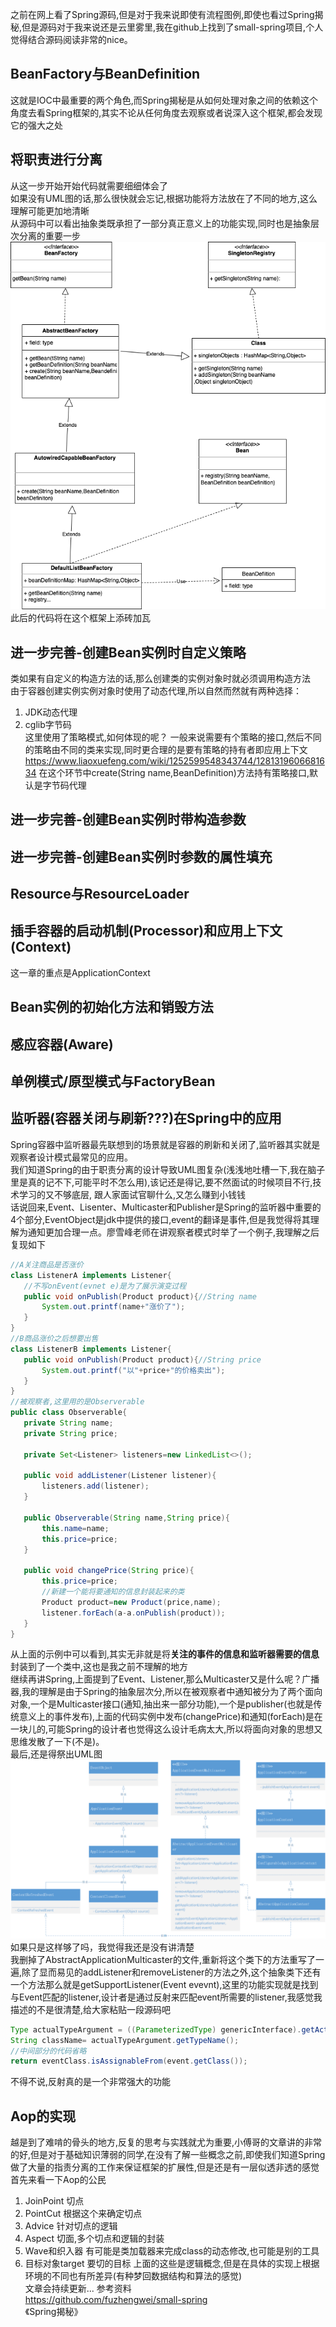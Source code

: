 之前在网上看了Spring源码,但是对于我来说即使有流程图例,即使也看过Spring揭秘,但是源码对于我来说还是云里雾里,我在github上找到了small-spring项目,个人觉得结合源码阅读非常的nice。
## BeanFactory与BeanDefinition
这就是IOC中最重要的两个角色,而Spring揭秘是从如何处理对象之间的依赖这个角度去看Spring框架的,其实不论从任何角度去观察或者说深入这个框架,都会发现它的强大之处  
## 将职责进行分离
从这一步开始开始代码就需要细细体会了    
如果没有UML图的话,那么很快就会忘记,根据功能将方法放在了不同的地方,这么理解可能更加地清晰  
从源码中可以看出抽象类既承担了一部分真正意义上的功能实现,同时也是抽象层次分离的重要一步  
![](https://raw.githubusercontent.com/aryangzhu/blogImage/master/Spring%E6%A1%86%E6%9E%B6%E9%A6%96%E6%AC%A1%E5%88%86%E5%B1%82.drawio.png)
此后的代码将在这个框架上添砖加瓦
## 进一步完善-创建Bean实例时自定义策略
类如果有自定义的构造方法的话,那么创建类的实例对象时就必须调用构造方法  
由于容器创建实例实例对象时使用了动态代理,所以自然而然就有两种选择：  
1. JDK动态代理
2. cglib字节码  
这里使用了策略模式,如何体现的呢？
一般来说需要有个策略的接口,然后不同的策略由不同的类来实现,同时更合理的是要有策略的持有者即应用上下文  
https://www.liaoxuefeng.com/wiki/1252599548343744/1281319606681634
在这个环节中create(String name,BeanDefinition)方法持有策略接口,默认是字节码代理    
## 进一步完善-创建Bean实例时带构造参数
## 进一步完善-创建Bean实例时参数的属性填充
## Resource与ResourceLoader
## 插手容器的启动机制(Processor)和应用上下文(Context)
这一章的重点是ApplicationContext
## Bean实例的初始化方法和销毁方法
## 感应容器(Aware)
## 单例模式/原型模式与FactoryBean
## 监听器(容器关闭与刷新???)在Spring中的应用
 Spring容器中监听器最先联想到的场景就是容器的刷新和关闭了,监听器其实就是观察者设计模式最常见的应用。   
 我们知道Spring的由于职责分离的设计导致UML图复杂(浅浅地吐槽一下,我在脑子里是真的记不下,可能平时不怎么用),该记还是得记,要不然面试的时候项目不行,技术学习的又不够底层, 跟人家面试官聊什么,又怎么赚到小钱钱   
 话说回来,Event、Lisenter、Multicaster和Publisher是Spring的监听器中重要的4个部分,EventObject是jdk中提供的接口,event的翻译是事件,但是我觉得将其理解为通知更加合理一点。廖雪峰老师在讲观察者模式时举了一个例子,我理解之后复现如下  
 ```java
 //A关注商品是否涨价
class ListenerA implements Listener{
    //不写onEvent(evnet e)是为了展示演变过程
    public void onPublish(Product product){//String name
        System.out.printf(name+"涨价了");
    }
}
//B商品涨价之后想要出售
class ListenerB implements Listener{
    public void onPublish(Product product){//String price
        System.out.printf("以"+price+"的价格卖出");
    }
}
//被观察者,这里用的是Observerable
public class Observerable{
    private String name;
    private String price;

    private Set<Listener> listeners=new LinkedList<>();

    public void addListener(Listener listener){
        listeners.add(listener);
    } 

    public Observerable(String name,String price){
        this.name=name;
        this.price=price;
    }

    public void changePrice(String price){
        this.price=price;
        //新建一个能将要通知的信息封装起来的类
        Product product=new Product(price,name);
        listener.forEach(a-a.onPublish(product));
    }
}
 ```
 从上面的示例中可以看到,其实无非就是将**关注的事件的信息和监听器需要的信息**封装到了一个类中,这也是我之前不理解的地方  
 继续再讲Spring,上面提到了Event、Listener,那么Multicaster又是什么呢？广播器,我的理解是由于Spring的抽象层次分,所以在被观察者中通知被分为了两个面向对象,一个是Multicaster接口(通知,抽出来一部分功能),一个是publisher(也就是传统意义上的事件发布),上面的代码实例中发布(changePrice)和通知(forEach)是在一块儿的,可能Spring的设计者也觉得这么设计毛病太大,所以将面向对象的思想又思维发散了一下(不是)。  
最后,还是得祭出UML图  
![](https://raw.githubusercontent.com/aryangzhu/blogImage/master/640.png)
如果只是这样够了吗，我觉得我还是没有讲清楚   
我删掉了AbstractApplicationMulticaster的文件,重新将这个类下的方法重写了一遍,除了显而易见的addListener和removeListener的方法之外,这个抽象类下还有一个方法那么就是getSupportListener(Event evevnt),这里的功能实现就是找到与Event匹配的listener,设计者是通过反射来匹配event所需要的listener,我感觉我描述的不是很清楚,给大家粘贴一段源码吧  
```java
Type actualTypeArgument = ((ParameterizedType) genericInterface).getActualTypeArguments()[0];
String className= actualTypeArgument.getTypeName();
//中间部分的代码省略
return eventClass.isAssignableFrom(event.getClass());
```
不得不说,反射真的是一个非常强大的功能
## Aop的实现
越是到了难啃的骨头的地方,反复的思考与实践就尤为重要,小傅哥的文章讲的非常的好,但是对于基础知识薄弱的同学,在没有了解一些概念之前,即使我们知道Spring做了大量的指责分离的工作来保证框架的扩展性,但是还是有一层似透非透的感觉
首先来看一下Aop的公民  
1. JoinPoint
切点
2. PointCut
根据这个来确定切点
3. Advice
针对切点的逻辑
4. Aspect
切面,多个切点和逻辑的封装
5. Wave和织入器
有可能是类加载器来完成class的动态修改,也可能是别的工具
6. 目标对象target
要切的目标
上面的这些是逻辑概念,但是在具体的实现上根据环境的不同也有所差异(有种梦回数据结构和算法的感觉)   
文章会持续更新...
参考资料  
https://github.com/fuzhengwei/small-spring  
《Spring揭秘》  